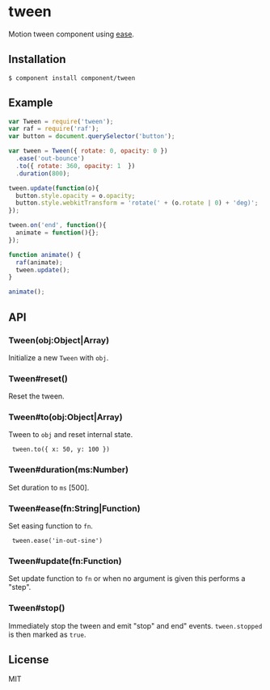 
# tween

  Motion tween component using [ease](https://github.com/component/ease).

## Installation

    $ component install component/tween

## Example

```js
var Tween = require('tween');
var raf = require('raf');
var button = document.querySelector('button');

var tween = Tween({ rotate: 0, opacity: 0 })
  .ease('out-bounce')
  .to({ rotate: 360, opacity: 1  })
  .duration(800);

tween.update(function(o){
  button.style.opacity = o.opacity;
  button.style.webkitTransform = 'rotate(' + (o.rotate | 0) + 'deg)';
});

tween.on('end', function(){
  animate = function(){};
});

function animate() {
  raf(animate);
  tween.update();
}

animate();
```

## API

### Tween(obj:Object|Array)

  Initialize a new `Tween` with `obj`.

### Tween#reset()

  Reset the tween.

### Tween#to(obj:Object|Array)

  Tween to `obj` and reset internal state.

     tween.to({ x: 50, y: 100 })

### Tween#duration(ms:Number)

  Set duration to `ms` [500].

### Tween#ease(fn:String|Function)

  Set easing function to `fn`.

     tween.ease('in-out-sine')

### Tween#update(fn:Function)

  Set update function to `fn` or
  when no argument is given this performs
  a "step".

### Tween#stop()

  Immediately stop the tween and emit "stop" and end" events. `tween.stopped`
  is then marked as `true`.

## License

  MIT
